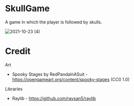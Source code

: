 # SkullGame

A game in which the player is followed by skulls.

![2021-10-23 (4)](https://user-images.githubusercontent.com/14290060/138557526-29d621c1-8cae-4d97-80a2-a5cf1a30e722.png)


# Credit

Art
- Spooky Stages by RedPandaInASuit - https://opengameart.org/content/spooky-stages (CC0 1.0)

Libraries
- Raylib - https://github.com/raysan5/raylib
